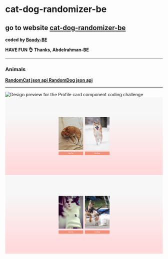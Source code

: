 # cat-dog-randomizer-be
## go to website [cat-dog-randomizer-be]( #)
<b>coded by [Boody-BE](https://github.com/Boody2004/week-days)</b>

**HAVE FUN 👌**
**Thanks, Abdelrahman-BE**

---

### Animals

 <b>[RandomCat json api ](https://aws.random.cat/meow)</b>
 <b> [RandomDog json api](https://random.dog/woof.json)</b>

---
![Design preview for the Profile card component coding challenge](./img1jpg)
![Design preview for the Profile card component coding challenge](./img2.jpg)
![Design preview for the Profile card component coding challenge](./img3.jpg)
